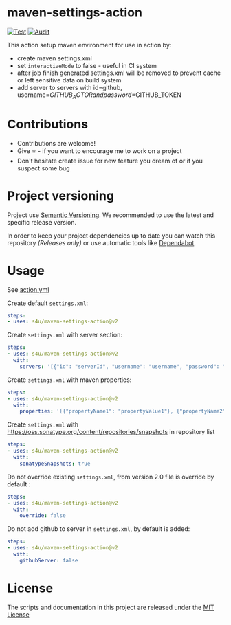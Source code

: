 # maven-settings-action
[![Test](https://github.com/s4u/maven-settings-action/workflows/Test/badge.svg)](https://github.com/s4u/maven-settings-action/actions?query=workflow%3ATest)
[![Audit](https://github.com/s4u/maven-settings-action/workflows/Audit/badge.svg)](https://github.com/s4u/maven-settings-action/actions?query=workflow%3AAudit)


This action setup maven environment for use in action by:
 - create maven settings.xml
 - set ```interactiveMode``` to false - useful in CI system
 - after job finish generated settings.xml will be removed to prevent cache or left sensitive data on build system
 - add server to servers with id=github, username=$GITHUB_ACTOR and password=$GITHUB_TOKEN

# Contributions
- Contributions are welcome!
- Give :star: - if you want to encourage me to work on a project
- Don't hesitate create issue for new feature you dream of or if you suspect some bug

# Project versioning
Project use [Semantic Versioning](https://semver.org/).
We recommended to use the latest and specific release version.

In order to keep your project dependencies up to date you can watch this repository *(Releases only)*
or use automatic tools like [Dependabot](https://dependabot.com/).


 # Usage
See [action.yml](action.yml)

Create default ```settings.xml```:
```yml
steps:
- uses: s4u/maven-settings-action@v2
```

Create ```settings.xml``` with server section:
```yml
steps:
- uses: s4u/maven-settings-action@v2
  with:
    servers: '[{"id": "serverId", "username": "username", "password": "password"}]'
```

Create ```settings.xml``` with maven properties:
```yml
steps:
- uses: s4u/maven-settings-action@v2
  with:
    properties: '[{"propertyName1": "propertyValue1"}, {"propertyName2": "propertyValue2"}]'
```

Create ```settings.xml``` with https://oss.sonatype.org/content/repositories/snapshots in repository list
```yml
steps:
- uses: s4u/maven-settings-action@v2
  with:
    sonatypeSnapshots: true
```

Do not override existing ```settings.xml```, from version 2.0 file is override by default :
```yml
steps:
- uses: s4u/maven-settings-action@v2
  with:
    override: false
```

Do not add github to server in ```settings.xml```, by default is added:
```yml
steps:
- uses: s4u/maven-settings-action@v2
  with:
    githubServer: false
```

# License

The scripts and documentation in this project are released under the [MIT License](LICENSE)
